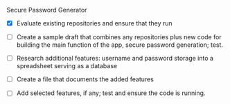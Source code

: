 Secure Password Generator

- [x] Evaluate existing repositories and ensure that they run

- [ ] Create a sample draft that combines any repositories plus new code for building the main function of the app, secure password generation; test.

- [ ] Research additional features: username and password storage into a spreadsheet serving as a database

- [ ] Create a file that documents the added features

- [ ] Add selected features, if any; test and ensure the code is running. 
